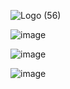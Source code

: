![Logo (56)](https://github.com/DTACat/Discord-Wouldnt...Right/assets/141873540/a6cf0df4-732c-46e1-b873-ee2d9f70b262)

![image](https://github.com/DTACat/Discord-Wouldnt...Right/assets/141873540/98a32549-b078-4103-817f-5beff5d8bc9e)

![image](https://github.com/DTACat/Discord-Wouldnt...Right/assets/141873540/912d0abe-656f-4046-9ec7-8f4baaf4133d)

![image](https://github.com/DTACat/Discord-Wouldnt...Right/assets/141873540/87bb33bd-7c94-4331-bd60-c7e68e871945)
